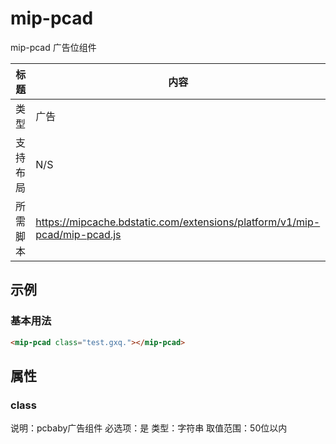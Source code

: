 # mip-pcad

mip-pcad 广告位组件

标题|内容
----|----
类型|广告
支持布局|N/S
所需脚本|https://mipcache.bdstatic.com/extensions/platform/v1/mip-pcad/mip-pcad.js
        

## 示例

### 基本用法
```html
<mip-pcad class="test.gxq."></mip-pcad>
```

## 属性

### class

说明：pcbaby广告组件
必选项：是
类型：字符串
取值范围：50位以内